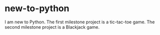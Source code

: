 # new-to-python
I am new to Python.
The first milestone project is a tic-tac-toe game.
The second milestone project is a Blackjack game.
